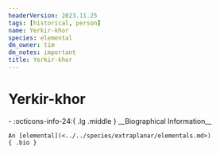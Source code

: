 ```yaml
---
headerVersion: 2023.11.25
tags: [historical, person]
name: Yerkir-khor
species: elemental
dm_owner: tim
dm_notes: important
title: Yerkir-khor
---
```

# Yerkir-khor
<div class="grid cards ext-narrow-margin ext-one-column" markdown>
- :octicons-info-24:{ .lg .middle } __Biographical Information__

    An [elemental](<../../species/extraplanar/elementals.md>)  
    { .bio }

</div>


